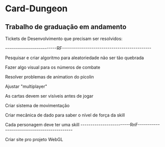 # Card-Dungeon
 Trabalho de graduação em andamento
 ----------------------------------------------------
 Tickets de Desenvolvimento que precisam ser resolvidos:

--------------------------RF---------------------------------------------

Pesquisar e criar algoritmo para aleatoriedade não ser tão quebrada

Fazer algo visual para os números de combate

Resolver problemas de animation do picolin

Ajustar "multiplayer"

As cartas devem ser visíveis antes de jogar

Criar sistema de movimentação

Criar mecânica de dado para saber o nível de força da skill

Cada personagem deve ter uma skill
-------------------------RnF---------------------------------------------

Criar site pro projeto WebGL

